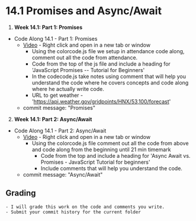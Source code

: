 # 14.1  Promises and Async/Await

1. **Week 14.1: Part 1: Promises**
* Code Along 14.1 - Part 1: Promises
    - [Video](https://www.youtube.com/watch?v=TnhCX0KkPqs) - Right click and open in a new tab or window
        - Using the colorcode.js file we setup in attendance code along, comment out all the code from attendance.
        - Code from the top of the js file and include a heading for 'JavaScript Promises -- Tutorial for Beginners'
        - In the codecode.js take notes using comment that will help you understand the code where he covers concepts and code along where he actually write code. 
        - URL to get weather - 'https://api.weather.gov/gridpoints/HNX/53,100/forecast'
    - commit message: "Promises"

2. **Week 14.1: Part 2: Async/Await**
* Code Along 14.1 - Part 2: Async/Await
    - [Video](https://www.youtube.com/watch?v=spvYqO_Kp9Q&t) - Right click and open in a new tab or window
        - Using the colorcode.js file comment out all the code from above and code along from the beginning until 21 min timemark
            - Code from the top and include a heading for 'Async Await vs. Promises - JavaScript Tutorial for beginners'
            - Include comments that will help you understand the code. 
    - commit message: "Async/Await"

## Grading
    - I will grade this work on the code and comments you write. 
    - Submit your commit history for the current folder


